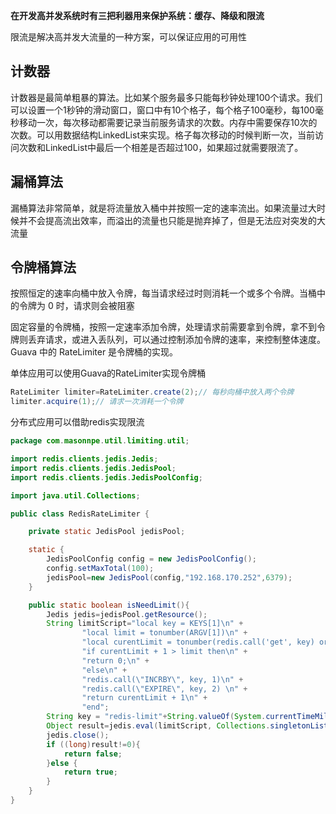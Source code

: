 **在开发高并发系统时有三把利器用来保护系统：缓存、降级和限流**

   



限流是解决高并发大流量的一种方案，可以保证应用的可用性

## 计数器

计数器是最简单粗暴的算法。比如某个服务最多只能每秒钟处理100个请求。我们可以设置一个1秒钟的滑动窗口，窗口中有10个格子，每个格子100毫秒，每100毫秒移动一次，每次移动都需要记录当前服务请求的次数。内存中需要保存10次的次数。可以用数据结构LinkedList来实现。格子每次移动的时候判断一次，当前访问次数和LinkedList中最后一个相差是否超过100，如果超过就需要限流了。

## 漏桶算法

漏桶算法非常简单，就是将流量放入桶中并按照一定的速率流出。如果流量过大时候并不会提高流出效率，而溢出的流量也只能是抛弃掉了，但是无法应对突发的大流量

## 令牌桶算法
按照恒定的速率向桶中放入令牌，每当请求经过时则消耗一个或多个令牌。当桶中的令牌为 0 时，请求则会被阻塞

固定容量的令牌桶，按照一定速率添加令牌，处理请求前需要拿到令牌，拿不到令牌则丢弃请求，或进入丢队列，可以通过控制添加令牌的速率，来控制整体速度。Guava 中的 RateLimiter 是令牌桶的实现。

单体应用可以使用Guava的RateLimiter实现令牌桶
```java
RateLimiter limiter=RateLimiter.create(2);// 每秒向桶中放入两个令牌
limiter.acquire(1);// 请求一次消耗一个令牌
```

分布式应用可以借助redis实现限流

```java
package com.masonnpe.util.limiting.util;

import redis.clients.jedis.Jedis;
import redis.clients.jedis.JedisPool;
import redis.clients.jedis.JedisPoolConfig;

import java.util.Collections;

public class RedisRateLimiter {

    private static JedisPool jedisPool;

    static {
        JedisPoolConfig config = new JedisPoolConfig();
        config.setMaxTotal(100);
        jedisPool=new JedisPool(config,"192.168.170.252",6379);
    }

    public static boolean isNeedLimit(){
        Jedis jedis=jedisPool.getResource();
        String limitScript="local key = KEYS[1]\n" +
                "local limit = tonumber(ARGV[1])\n" +
                "local curentLimit = tonumber(redis.call('get', key) or \"0\")\n" +
                "if curentLimit + 1 > limit then\n" +
                "return 0;\n" +
                "else\n" +
                "redis.call(\"INCRBY\", key, 1)\n" +
                "redis.call(\"EXPIRE\", key, 2) \n" +
                "return curentLimit + 1\n" +
                "end";
        String key = "redis-limit"+String.valueOf(System.currentTimeMillis() / 1000);
        Object result=jedis.eval(limitScript, Collections.singletonList(key),Collections.singletonList(String.valueOf(1)));
        jedis.close();
        if ((long)result!=0){
            return false;
        }else {
            return true;
        }
    }
}

```
